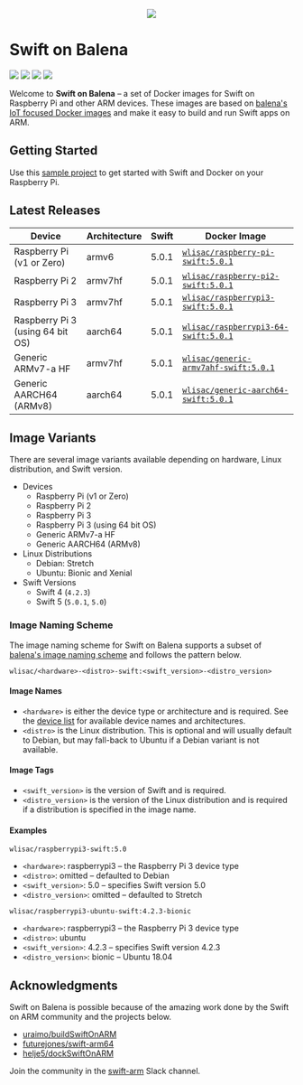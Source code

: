 <p align="center">
  <img src="Assets/logo.svg">
</p>

# Swift on Balena

<p>
    <img src="https://img.shields.io/badge/Swift-4 | 5-orange.svg" />
    <img src="https://img.shields.io/badge/architectures-ARMv6 | ARMv7 | ARMv8-lightgray.svg" />
    <a href="https://twitter.com/wlisac"><img src="https://img.shields.io/badge/twitter-@wlisac-blue.svg" /></a>
    <a href="https://launchpass.com/swift-arm"><img src="https://img.shields.io/badge/slack-swift--arm-purple.svg" /></a>
</p>

Welcome to **Swift on Balena** – a set of Docker images for Swift on Raspberry Pi and other ARM devices. These images are based on [balena's IoT focused Docker images](https://www.balena.io/docs/reference/base-images/base-images/) and make it easy to build and run Swift apps on ARM. 

## Getting Started

Use this [sample project](https://github.com/wlisac/balena-swift-hello-world) to get started with Swift and Docker on your Raspberry Pi.


## Latest Releases

| Device                  | Architecture | Swift | Docker Image                                     |
| ----------------------- | ------------ | ----- | ------------------------------------------------ |
| Raspberry Pi (v1 or Zero)   | armv6      | 5.0.1   | [`wlisac/raspberry-pi-swift:5.0.1`](https://hub.docker.com/r/wlisac/raspberry-pi-swift/tags)   |
| Raspberry Pi 2          | armv7hf      | 5.0.1   | [`wlisac/raspberry-pi2-swift:5.0.1`](https://hub.docker.com/r/wlisac/raspberry-pi2-swift/tags)   |
| Raspberry Pi 3          | armv7hf      | 5.0.1   | [`wlisac/raspberrypi3-swift:5.0.1`](https://hub.docker.com/r/wlisac/raspberrypi3-swift/tags)   |
| Raspberry Pi 3 (using 64 bit OS) | aarch64      | 5.0.1   | [`wlisac/raspberrypi3-64-swift:5.0.1`](https://hub.docker.com/r/wlisac/raspberrypi3-64-swift/tags) |
| Generic ARMv7-a HF          | armv7hf      | 5.0.1   | [`wlisac/generic-armv7ahf-swift:5.0.1`](https://hub.docker.com/r/wlisac/generic-armv7ahf-swift/tags)   |
| Generic AARCH64 (ARMv8) | aarch64      | 5.0.1   | [`wlisac/generic-aarch64-swift:5.0.1`](https://hub.docker.com/r/wlisac/generic-aarch64-swift/tags) |

## Image Variants

There are several image variants available depending on hardware, Linux distribution, and Swift version.

- Devices
    - Raspberry Pi (v1 or Zero)
    - Raspberry Pi 2
    - Raspberry Pi 3
    - Raspberry Pi 3 (using 64 bit OS)
    - Generic ARMv7-a HF
    - Generic AARCH64 (ARMv8)
- Linux Distributions
    - Debian: Stretch
    - Ubuntu: Bionic and Xenial
- Swift Versions
    - Swift 4 (`4.2.3`)
    - Swift 5 (`5.0.1`, `5.0`)

### Image Naming Scheme

The image naming scheme for Swift on Balena supports a subset of [balena's image naming scheme](https://www.balena.io/docs/reference/base-images/base-images/#how-the-image-naming-scheme-works) and follows the pattern below.

```plain
wlisac/<hardware>-<distro>-swift:<swift_version>-<distro_version>
```

#### Image Names

- `<hardware>` is either the device type or architecture and is required. See the [device list](Documentation/Device%20List.md) for available device names and architectures.
- `<distro>` is the Linux distribution. This is optional and will usually default to Debian, but may fall-back to Ubuntu if a Debian variant is not available.

#### Image Tags

- `<swift_version>` is the version of Swift and is required.
- `<distro_version>` is the version of the Linux distribution and is required if a distribution is specified in the image name.

#### Examples

`wlisac/raspberrypi3-swift:5.0`

- `<hardware>`: raspberrypi3 – the Raspberry Pi 3 device type
- `<distro>`: omitted – defaulted to Debian
- `<swift_version>`: 5.0 – specifies Swift version 5.0
- `<distro_version>`: omitted – defaulted to Stretch

`wlisac/raspberrypi3-ubuntu-swift:4.2.3-bionic`

- `<hardware>`: raspberrypi3 – the Raspberry Pi 3 device type
- `<distro>`: ubuntu
- `<swift_version>`: 4.2.3 – specifies Swift version 4.2.3
- `<distro_version>`: bionic – Ubuntu 18.04

## Acknowledgments

Swift on Balena is possible because of the amazing work done by the Swift on ARM community and the projects below.

- [uraimo/buildSwiftOnARM](https://github.com/uraimo/buildSwiftOnARM)
- [futurejones/swift-arm64](https://github.com/futurejones/swift-arm64)
- [helje5/dockSwiftOnARM](https://github.com/helje5/dockSwiftOnARM)

Join the community in the [swift-arm](https://launchpass.com/swift-arm) Slack channel.